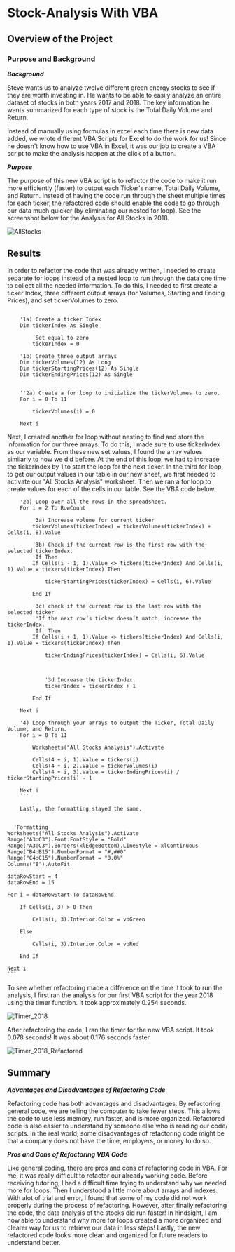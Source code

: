 # Stock-Analysis With VBA

## Overview of the Project 

### Purpose and Background

***Background***

Steve wants us to analyze twelve different green energy stocks to see if they are worth investing in. He wants to be able to easily analyze an entire dataset of stocks in both years 2017 and 2018. The key information he wants summarized for each type of stock is the Total Daily Volume and Return. 

Instead of manually using formulas in excel each time there is new data added, we wrote different VBA Scripts for Excel to do the work for us! Since he doesn't know how to use VBA in Excel, it was our job to create a VBA script to make the analysis happen at the click of a button. 

***Purpose***

The purpose of this new VBA script is to refactor the code to make it run more efficiently (faster) to output each Ticker's name, Total Daily Volume, and Return. Instead of having the code run through the sheet multiple times for each ticker, the refactored code should enable the code to go through our data much quicker (by eliminating our nested for loop). See the screenshot below for the Analysis for All Stocks in 2018.

![AllStocks](Resources/AllStocks.png)


## Results 
In order to refactor the code that was already written, I needed to create separate for loops instead of a nested loop to run through the data one time to collect all the needed information. To do this, I needed to first create a ticker Index, three different output arrays (for Volumes, Starting and Ending Prices), and set tickerVolumes to zero. 

```
    
    '1a) Create a ticker Index
    Dim tickerIndex As Single
        
        'Set equal to zero
        tickerIndex = 0

    '1b) Create three output arrays
    Dim tickerVolumes(12) As Long
    Dim tickerStartingPrices(12) As Single
    Dim tickerEndingPrices(12) As Single
    
    
    ''2a) Create a for loop to initialize the tickerVolumes to zero.
    For i = 0 To 11
    
        tickerVolumes(i) = 0
        
    Next i
```

Next, I created another for loop without nesting to find and store the information for our three arrays. To do this, I made sure to use tickerIndex as our variable. From these new set values, I found the array values similarly to how we did before.  At the end of this loop, we had to increase the tickerIndex by 1 to start the loop for the next ticker. In the third for loop, to get our output values in our table in our new sheet, we first needed to activate our "All Stocks Analysis" worksheet. Then we ran a for loop to create values for each of the cells in our table. See the VBA code below. 

```
    '2b) Loop over all the rows in the spreadsheet.
    For i = 2 To RowCount
    
        '3a) Increase volume for current ticker
        tickerVolumes(tickerIndex) = tickerVolumes(tickerIndex) + Cells(i, 8).Value
        
        '3b) Check if the current row is the first row with the selected tickerIndex.
        'If Then
        If Cells(i - 1, 1).Value <> tickers(tickerIndex) And Cells(i, 1).Value = tickers(tickerIndex) Then
            
            tickerStartingPrices(tickerIndex) = Cells(i, 6).Value
            
        End If
        
        '3c) check if the current row is the last row with the selected ticker
         'If the next row’s ticker doesn’t match, increase the tickerIndex.
        'If  Then
        If Cells(i + 1, 1).Value <> tickers(tickerIndex) And Cells(i, 1).Value = tickers(tickerIndex) Then
            
            tickerEndingPrices(tickerIndex) = Cells(i, 6).Value
            
            

            '3d Increase the tickerIndex.
            tickerIndex = tickerIndex + 1
            
        End If
    
    Next i
    
    '4) Loop through your arrays to output the Ticker, Total Daily Volume, and Return.
    For i = 0 To 11
        
        Worksheets("All Stocks Analysis").Activate
        
        Cells(4 + i, 1).Value = tickers(i)
        Cells(4 + i, 2).Value = tickerVolumes(i)
        Cells(4 + i, 3).Value = tickerEndingPrices(i) / tickerStartingPrices(i) - 1
        
    Next i
    ```
    
    Lastly, the formatting stayed the same. 
  
  ```
      'Formatting
    Worksheets("All Stocks Analysis").Activate
    Range("A3:C3").Font.FontStyle = "Bold"
    Range("A3:C3").Borders(xlEdgeBottom).LineStyle = xlContinuous
    Range("B4:B15").NumberFormat = "#,##0"
    Range("C4:C15").NumberFormat = "0.0%"
    Columns("B").AutoFit

    dataRowStart = 4
    dataRowEnd = 15

    For i = dataRowStart To dataRowEnd
        
        If Cells(i, 3) > 0 Then
            
            Cells(i, 3).Interior.Color = vbGreen
            
        Else
        
            Cells(i, 3).Interior.Color = vbRed
            
        End If
        
    Next i
    ```

To see whether refactoring made a difference on the time it took to run the analysis, I first ran the analysis for our first VBA script for the year 2018 using the timer function. It took approximately 0.254 seconds. 

![Timer_2018](Resources/Timer_2018.png)

After refactoring the code, I ran the timer for the new VBA script. It took 0.078 seconds! It was about 0.176 seconds faster. 

![Timer_2018_Refactored](Resources/Timer_2018_Refactored.png)


## Summary 
***Advantages and Disadvantages of Refactoring Code***

Refactoring code has both advantages and disadvantages. By refactoring general code, we are telling the computer to take fewer steps. This allows the code to use less memory, run faster, and is more organized.  Refactored code is also easier to understand by someone else who is reading our code/ scripts. In the real world, some disadvantages of refactoring code might be that a company does not have the time, employers, or money to do so. 

***Pros and Cons of Refactoring VBA Code***

Like general coding, there are pros and cons of refactoring code in VBA. For me, it was really difficult to refactor our already working code. Before receiving tutoring, I had a difficult time trying to understand why we needed more for loops. Then I understood a little more about arrays and indexes. With alot of trial and error, I found that some of my code did not work properly during the process of refactoring. However, after finally refactoring the code, the data analysis of the stocks did run faster! In hindsight, I am now able to understand why more for loops created a more organized and clearer way for us to retrieve our data in less steps! Lastly, the new refactored code looks more clean and organized for future readers to understand better. 
